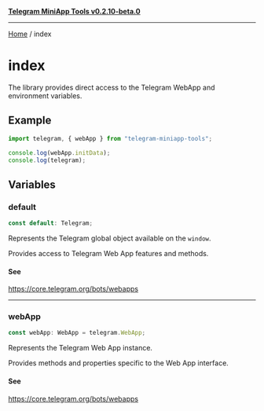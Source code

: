 [**Telegram MiniApp Tools v0.2.10-beta.0**](README.md)

***

[Home](README.md) / index

# index

The library provides direct access to the Telegram WebApp and environment variables.

## Example

```typescript
import telegram, { webApp } from "telegram-miniapp-tools";

console.log(webApp.initData);
console.log(telegram);
```

## Variables

### default

```ts
const default: Telegram;
```

Represents the Telegram global object available on the `window`.

Provides access to Telegram Web App features and methods.

#### See

https://core.telegram.org/bots/webapps

***

### webApp

```ts
const webApp: WebApp = telegram.WebApp;
```

Represents the Telegram Web App instance.

Provides methods and properties specific to the Web App interface.

#### See

https://core.telegram.org/bots/webapps
